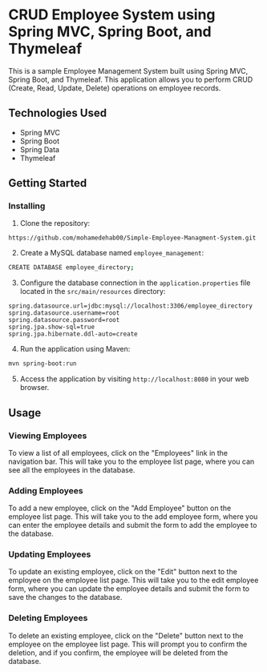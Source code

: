 # CRUD Employee System using Spring MVC, Spring Boot, and Thymeleaf

This is a sample Employee Management System built using Spring MVC, Spring Boot, and Thymeleaf. This application allows you to perform CRUD (Create, Read, Update, Delete) operations on employee records.

## Technologies Used

- Spring MVC
- Spring Boot
- Spring Data
- Thymeleaf

## Getting Started

### Installing

1. Clone the repository:

```sh[
https://github.com/mohamedehab00/Simple-Employee-Managment-System.git
```

2. Create a MySQL database named `employee_management`:

```sh
CREATE DATABASE employee_directory;
```

3. Configure the database connection in the `application.properties` file located in the `src/main/resources` directory:

```properties
spring.datasource.url=jdbc:mysql://localhost:3306/employee_directory
spring.datasource.username=root
spring.datasource.password=root
spring.jpa.show-sql=true
spring.jpa.hibernate.ddl-auto=create
```

4. Run the application using Maven:

```sh
mvn spring-boot:run
```

5. Access the application by visiting `http://localhost:8080` in your web browser.

## Usage

### Viewing Employees

To view a list of all employees, click on the "Employees" link in the navigation bar. This will take you to the employee list page, where you can see all the employees in the database.

### Adding Employees

To add a new employee, click on the "Add Employee" button on the employee list page. This will take you to the add employee form, where you can enter the employee details and submit the form to add the employee to the database.

### Updating Employees

To update an existing employee, click on the "Edit" button next to the employee on the employee list page. This will take you to the edit employee form, where you can update the employee details and submit the form to save the changes to the database.

### Deleting Employees

To delete an existing employee, click on the "Delete" button next to the employee on the employee list page. This will prompt you to confirm the deletion, and if you confirm, the employee will be deleted from the database.
